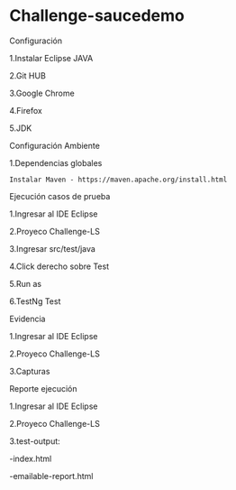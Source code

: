 # Challenge-saucedemo

Configuración

1.Instalar Eclipse JAVA

2.Git HUB

3.Google Chrome

4.Firefox

5.JDK

Configuración Ambiente

1.Dependencias globales

	Instalar Maven - https://maven.apache.org/install.html

Ejecución casos de prueba

1.Ingresar al IDE Eclipse

2.Proyeco Challenge-LS

3.Ingresar src/test/java

4.Click derecho sobre Test

5.Run as

6.TestNg Test

Evidencia

1.Ingresar al IDE Eclipse

2.Proyeco Challenge-LS

3.Capturas

Reporte ejecución

1.Ingresar al IDE Eclipse

2.Proyeco Challenge-LS

3.test-output:

-index.html

-emailable-report.html
